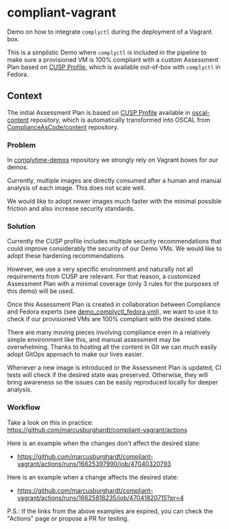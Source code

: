 # compliant-vagrant
Demo on how to integrate `complyctl` during the deployment of a Vagrant box.

This is a simplistic Demo where `complyctl` is included in the pipeline to make sure a provisioned VM is 100% compliant with a custom Assessment Plan based on [CUSP Profile](https://github.com/ComplianceAsCode/oscal-content/blob/main/profiles/fedora-cusp_fedora-default/profile.json), which is available out-of-box with `complyctl` in Fedora.

## Context

The initial Assessment Plan is based on [CUSP Profile](https://github.com/ComplianceAsCode/oscal-content/blob/main/profiles/fedora-cusp_fedora-default/profile.json) available in [oscal-content](https://github.com/ComplianceAsCode/oscal-content/tree/main) repository, which is automatically transformed into OSCAL from [ComplianceAsCode/content](https://github.com/ComplianceAsCode/content/blob/master/controls/cusp_fedora.yml) repository.

### Problem

In [complytime-demos](https://github.com/marcusburghardt/complytime-demos) repository we strongly rely on Vagrant boxes for our demos.

Currently, multiple images are directly consumed after a human and manual analysis of each image. This does not scale well.

We would like to adopt newer images much faster with the minimal possible friction and also increase security standards.

### Solution

Currently the CUSP profile includes multiple security recommendations that could improve considerably the security of our Demo VMs. We would like to adopt these hardening recommendations.

However, we use a very specific environment and naturally not all requirements from CUSP are relevant. For that reason, a customized Assessment Plan with a minimal coverage (only 3 rules for the purposes of this demo) will be used.

Once this Assessment Plan is created in collaboration between Compliance and Fedora experts (see [demo_complyctl_fedora.yml](https://github.com/complytime/complytime-demos/blob/main/base_ansible_env/demo_complyctl_fedora.yml)), we want to use it to check if our provisioned VMs are 100% compliant with the desired state.

There are many moving pieces involving compliance even in a relatively simple environment like this, and manual assessment may be overwhelming.
Thanks to hosting all the content in Git we can much easily adopt GitOps approach to make our lives easier.

Whenever a new image is introduced or the Assessment Plan is updated, CI tests will check if the desired state was preserved. Otherwise, they will bring awareness so the issues can be easily reproduced locally for deeper analysis.

### Workflow

Take a look on this in practice: https://github.com/marcusburghardt/compliant-vagrant/actions

Here is an example when the changes don't affect the desired state:
- https://github.com/marcusburghardt/compliant-vagrant/actions/runs/16625397990/job/47040320793

Here is an example when a change affects the desired state:
- https://github.com/marcusburghardt/compliant-vagrant/actions/runs/16625818235/job/47041820715?pr=4

P.S.: If the links from the above examples are expired, you can check the "Actions" page or propose a PR for testing.
